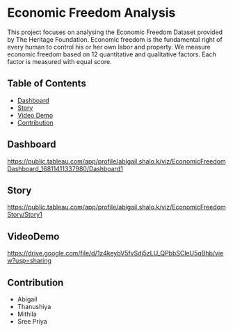 # Economic Freedom Analysis 
This project focuses on analysing the Economic Freedom Dataset provided by The Heritage Foundation. Economic freedom is the fundamental right of every human to control his or her own labor and property. We measure economic freedom based on 12 quantitative and qualitative factors. Each factor is measured with equal score.

## Table of Contents

- [Dashboard](#dashboard)
- [Story](#story)
- [Video Demo](#videodemo)
- [Contribution](#contribution)

## Dashboard
https://public.tableau.com/app/profile/abigail.shalo.k/viz/EconomicFreedomDashboard_16811411337980/Dashboard1

## Story
https://public.tableau.com/app/profile/abigail.shalo.k/viz/EconomicFreedomStory/Story1

## VideoDemo
https://drive.google.com/file/d/1z4keybV5fvSdj5zLU_QPbbSCleU5qBhb/view?usp=sharing

## Contribution
- Abigail
- Thanushiya
- Mithila
- Sree Priya

